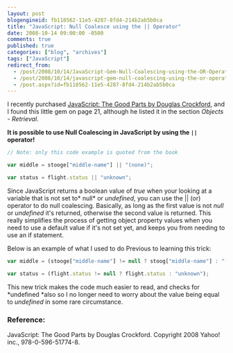 ```yaml
---
layout: post
blogengineid: fb118562-11e5-4287-8fd4-214b2ab5b0ca
title: "JavaScript: Null Coalesce using the || Operator"
date: 2008-10-14 09:00:00 -0500
comments: true
published: true
categories: ["blog", "archives"]
tags: ["JavaScript"]
redirect_from: 
  - /post/2008/10/14/JavaScript-Gem-Null-Coalescing-using-the-OR-Operator
  - /post/2008/10/14/javascript-gem-null-coalescing-using-the-or-operator
  - /post.aspx?id=fb118562-11e5-4287-8fd4-214b2ab5b0ca
---
```

<!-- more -->

I recently purchased <a href="https://amzn.to/2XtWRz6">JavaScript: The Good Parts by Douglas Crockford</a>, and I found this little gem on page 21, although he listed it in the section *Objects - Retrieval*.

**It is possible to use Null Coalescing in JavaScript by using the `||` operator!**

```javascript
// Note: only this code example is quoted from the book

var middle = stooge["middle-name"] || "(none)";

var status = flight.status || "unknown";
```

Since JavaScript returns a boolean value of *true* when your looking at a variable that is not set to* null* or *undefined*, you can use the || (or) operator to do null coalescing. Basically, as long as the first value is not *null* or *undefined* it&#39;s returned, otherwise the second value is returned. This really simplifies the process of getting object property values when you need to use a default value if it&#39;s not set yet, and keeps you from needing to use an if statement.

Below is an example of what I used to do Previous to learning this trick: 

```javascript
var middle = (stooge["middle-name"] != null ? stoog["middle-name"] : "(none)");

var status = (flight.status != null ? flight.status : "unknown");
```

This new trick makes the code much easier to read, and checks for *undefined *also so I no longer need to worry about the value being equal to *undefined* in some rare circumstance.

### Reference:

JavaScript: The Good Parts by Douglas Crockford. Copyright 2008 Yahoo! inc., 978-0-596-51774-8.
